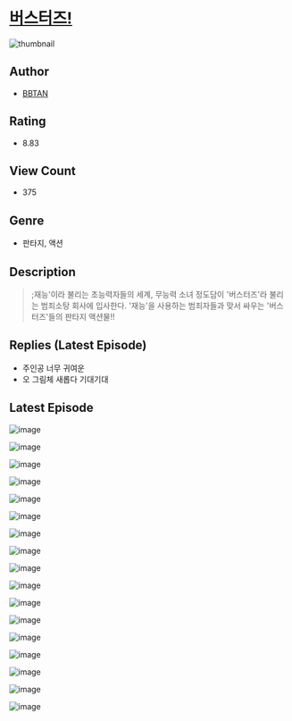 # [버스터즈!](https://comic.naver.com/bestChallenge/list?titleId=810123)
![thumbnail](https://image-comic.pstatic.net/user_contents_data/challenge_comic/2023/05/23/187585/upload_3991146267504227127_480x623.jpeg)

## Author
- [BBTAN](https://comic.naver.com/artistTitle?id=187585)

## Rating
- 8.83

## View Count
- 375

## Genre
- 판타지, 액션

## Description
> ;재능'이라 불리는 초능력자들의 세계, 무능력 소녀 정도담이 '버스터즈'라 불리는 범죄소탕 회사에 입사한다. '재능'을 사용하는 범죄자들과 맞서 싸우는 '버스터즈'들의 판타지 액션물!!

## Replies (Latest Episode)
- 주인공 너무 귀여운
- 오 그림체 새롭다 기대기대

## Latest Episode
![image](https://image-comic.pstatic.net/user_contents_data/challenge_comic/2023/05/23/187585/upload_3689628301954004786.jpeg)

![image](https://image-comic.pstatic.net/user_contents_data/challenge_comic/2023/05/23/187585/upload_3919593366483253349.jpeg)

![image](https://image-comic.pstatic.net/user_contents_data/challenge_comic/2023/05/23/187585/upload_7162519340379890737.jpeg)

![image](https://image-comic.pstatic.net/user_contents_data/challenge_comic/2023/05/23/187585/upload_7149237037988655926.jpeg)

![image](https://image-comic.pstatic.net/user_contents_data/challenge_comic/2023/05/23/187585/upload_7305793183017088053.jpeg)

![image](https://image-comic.pstatic.net/user_contents_data/challenge_comic/2023/05/23/187585/upload_3618133468085959010.jpeg)

![image](https://image-comic.pstatic.net/user_contents_data/challenge_comic/2023/05/23/187585/upload_4121134715438182455.jpeg)

![image](https://image-comic.pstatic.net/user_contents_data/challenge_comic/2023/05/23/187585/upload_7221576295995433267.jpeg)

![image](https://image-comic.pstatic.net/user_contents_data/challenge_comic/2023/05/23/187585/upload_7077742596623512630.jpeg)

![image](https://image-comic.pstatic.net/user_contents_data/challenge_comic/2023/05/23/187585/upload_4120847768675759157.jpeg)

![image](https://image-comic.pstatic.net/user_contents_data/challenge_comic/2023/05/23/187585/upload_7077800685314597430.jpeg)

![image](https://image-comic.pstatic.net/user_contents_data/challenge_comic/2023/05/23/187585/upload_3691040967448946017.jpeg)

![image](https://image-comic.pstatic.net/user_contents_data/challenge_comic/2023/05/23/187585/upload_7149852970658837302.jpeg)

![image](https://image-comic.pstatic.net/user_contents_data/challenge_comic/2023/05/23/187585/upload_7365692394738902625.jpeg)

![image](https://image-comic.pstatic.net/user_contents_data/challenge_comic/2023/05/23/187585/upload_3703707355077436209.jpeg)

![image](https://image-comic.pstatic.net/user_contents_data/challenge_comic/2023/05/23/187585/upload_3487023282169065828.jpeg)

![image](https://image-comic.pstatic.net/user_contents_data/challenge_comic/2023/05/23/187585/upload_3474920068472846128.jpeg)
